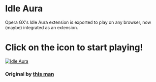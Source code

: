 # Idle Aura 
Opera GX's Idle Aura extension is exported to play on any browser, now (maybe) integrated as an extension.

# Click on the icon to start playing!
[![Idle Aura](https://raw.githubusercontent.com/Scarlaid/idleaura-extension/main/icon.png)](https://scarlaid.github.io/idleaura-extension/)

### Original by [this man](https://github.com/PanIntegralus/idleaura)
